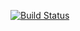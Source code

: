 [![Build Status](https://travis-ci.org/BamRu/Deposit-calc.svg?branch=master)](https://travis-ci.org/BamRu/Deposit-calc)
